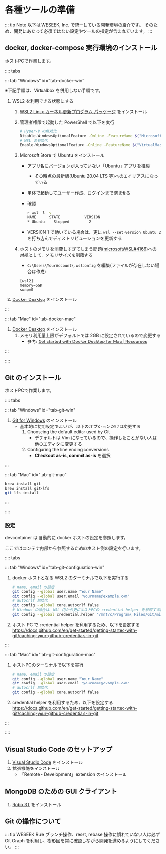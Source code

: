 # 各種ツールの準備

::: tip Note
以下は WESEEK, Inc. で統一している開発環境の紹介です。
そのため、開発にあたって必須ではない設定やツールの指定が含まれています。
:::



## docker, docker-compose 実行環境のインストール

ホストPCで作業します。

:::: tabs

::: tab "Windows" id="tab-docker-win"

※下記手順は、Virtualbox を併用しない手順です。

1. WSL2 を利用できる状態にする
    1. [WSL2 Linux カーネル更新プログラム パッケージ](https://docs.microsoft.com/ja-jp/windows/wsl/install-manual#step-4---download-the-linux-kernel-update-package) をインストール
    1. 管理者権限で起動した PowerShell で以下を実行

        ```bash
        # Hyper-V の無効化
        Disable-WindowsOptionalFeature -Online -FeatureName $("Microsoft-Hyper-V")
        # WSL の有効化
        Enable-WindowsOptionalFeature -Online -FeatureName $("VirtualMachinePlatform", "Microsoft-Windows-Subsystem-Linux")
        ```

    1. Microsoft Store で Ubuntu をインストール
        * アプリ名にバージョンが入っていない「Ubuntu」アプリを推奨
            * その時点の最新版(Ubuntu 20.04 LTS 等)へのエイリアスになっている
        * 単体で起動してユーザー作成、ログインまで済ませる
        * 確認

            ```bash
            > wsl -l -v
            NAME      STATE           VERSION
            * Ubuntu    Stopped         2
            ```

        * VERSION 1 で動いている場合は、更に `wsl --set-version Ubuntu 2` を打ち込んでディストリビューションを更新する
    1. ホストのメモリを消費しすぎてしまう問題([microsoft/WSL#4166](https://github.com/microsoft/WSL/issues/4166))への対処として、メモリサイズを制限する
        * `C:\Users\YourAccount\.wslconfig` を編集(ファイルが存在しない場合は作成)

        ```
        [wsl2]
        memory=6GB
        swap=0
        ```

1. [Docker Desktop](https://www.docker.com/products/docker-desktop) をインストール

:::

::: tab "Mac" id="tab-docker-mac"

1. [Docker Desktop](https://www.docker.com/products/docker-desktop) をインストール
    1. メモリ利用量上限がデフォルトでは 2GB に設定されているので変更する
        * 参考: [Get started with Docker Desktop for Mac | Resources](https://docs.docker.com/docker-for-mac/#resources)

:::

::::



## Git のインストール

ホストPCで作業します。

:::: tabs

::: tab "Windows" id="tab-git-win"

1. [Git for Windows](https://gitforwindows.org/) のインストール
    * 基本的に初期設定でよいが、以下のオプションだけは変更する
        1. Chooseing the default editor used by Git
            * デフォルトは Vim になっているので、操作したことがない人は他のエディタに変更する
        1. Configuring the line ending conversions
            * **Checkout as-is, commit as-is** を選択

:::

::: tab "Mac" id="tab-git-mac"

```bash
brew install git
brew install git-lfs
git lfs install
```

:::

::::

### 設定

devcontainer は 自動的に docker ホストの設定を参照します。  

<!-- textlint-disable weseek/ja-no-redundant-expression -->
ここではコンテナ内部から参照するためのホスト側の設定を行います。
<!-- textlint-enable weseek/ja-no-redundant-expression -->

:::: tabs

::: tab "Windows" id="tab-git-configuration-win"

1. docker ホストとなる WSL2 のターミナルで以下を実行する

    ```bash
    # name, email の設定
    git config --global user.name "Your Name"
    git config --global user.email "yourname@example.com"
    # autocrlf 無効化
    git config --global core.autocrlf false
    # Windows の場合は、WSL 内から更にホストPCの credential helper を参照する設定を行う
    git config --global credential.helper "/mnt/c/Program\ Files/Git/mingw64/libexec/git-core/git-credential-manager.exe"
    ```

1. ホスト PC で credential helper を利用するため、以下を設定する
    <https://docs.github.com/en/get-started/getting-started-with-git/caching-your-github-credentials-in-git>

:::

::: tab "Mac" id="tab-git-configuration-mac"

1. ホストPCのターミナルで以下を実行

    ```bash
    # name, email の設定
    git config --global user.name "Your Name"
    git config --global user.email "yourname@example.com"
    # autocrlf 無効化
    git config --global core.autocrlf false
    ```

1. credential helper を利用するため、以下を設定する
    <https://docs.github.com/en/get-started/getting-started-with-git/caching-your-github-credentials-in-git>

:::

::::



## Visual Studio Code のセットアップ

1. [Visual Studio Code](https://code.visualstudio.com/download) をインストール
2. 拡張機能をインストール
    * 「Remote - Development」extension のインストール



## MongoDB のための GUI クライアント

1. [Robo 3T](https://robomongo.org/download) をインストール



## Git の操作について

::: tip WESEEK Rule
ブランチ操作、reset, rebase 操作に慣れていない人は必ず Git Graph を利用し、樹形図を常に確認しながら開発を進めるようにしてください。
:::
